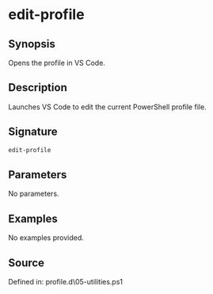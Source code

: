 # edit-profile

## Synopsis

Opens the profile in VS Code.

## Description

Launches VS Code to edit the current PowerShell profile file.

## Signature

```powershell
edit-profile
```

## Parameters

No parameters.

## Examples

No examples provided.

## Source

Defined in: profile.d\05-utilities.ps1
